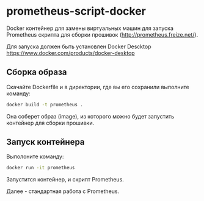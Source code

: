 # prometheus-script-docker
Docker контейнер для замены виртуальных машин для запуска Prometheus скрипта для сборки прошивок (http://prometheus.freize.net/).

Для запуска должен быть установлен Docker Descktop  https://www.docker.com/products/docker-desktop

## Сборка образа
Скачайте Dockerfile и в директории, где вы его сохранили выполните команду:  
```bash
docker build -t prometheus .
```
Она соберет образ (image), из которого можно будет запустить контейнер для сборки прошивки.

## Запуск контейнера
Выполоните команду:
```bash
docker run -it prometheus
```
Запустится контейнер, и скрипт Prometheus.

Далее - стандартная работа с Prometheus.
